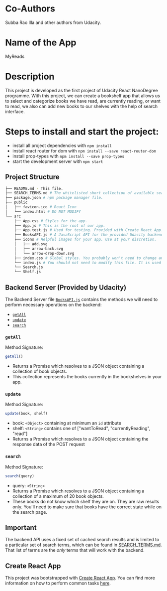 # Co-Authors
  Subba Rao Illa and other authors from Udacity.
  
# Name of the App
  MyReads

# Description
This project is developed as the first project of Udacity React NanoDegree programme. With this project, we can create a bookshelf app that allows us to select and categorize books we have read, are currently reading, or want to read, we also can add new books to our shelves with the help of search interface.

# Steps to install and start the project:

* install all project dependencies with `npm install`
* install react router for dom with `npm install --save react-router-dom`
* install prop-types with `npm install --save prop-types`
* start the development server with `npm start`

## Project Structure
```bash
├── README.md - This file.
├── SEARCH_TERMS.md # The whitelisted short collection of available search terms for us to use with our app.
├── package.json # npm package manager file.
├── public
│   ├── favicon.ico # React Icon
│   └── index.html # DO NOT MODIFY
└── src
    ├── App.css # Styles for the app.
    ├── App.js # This is the root of our app.
    ├── App.test.js # Used for testing. Provided with Create React App.
    ├── BooksAPI.js # A JavaScript API for the provided Udacity backend. Instructions for the methods are below.
    ├── icons # Helpful images for your app. Use at your discretion.
    │   ├── add.svg
    │   ├── arrow-back.svg
    │   └── arrow-drop-down.svg
    ├── index.css # Global styles. You probably won't need to change anything here.
    └── index.js # You should not need to modify this file. It is used for DOM rendering only.
    └── Search.js
    └── Shelf.js
```
## Backend Server (Provided by Udacity)

The Backend Server file [`BooksAPI.js`](src/BooksAPI.js) contains the methods we will need to perform necessary operations on the backend:

* [`getAll`](#getall)
* [`update`](#update)
* [`search`](#search)

### `getAll`

Method Signature:

```js
getAll()
```

* Returns a Promise which resolves to a JSON object containing a collection of book objects.
* This collection represents the books currently in the bookshelves in your app.

### `update`

Method Signature:

```js
update(book, shelf)
```

* book: `<Object>` containing at minimum an `id` attribute
* shelf: `<String>` contains one of ["wantToRead", "currentlyReading", "read"]  
* Returns a Promise which resolves to a JSON object containing the response data of the POST request

### `search`

Method Signature:

```js
search(query)
```

* query: `<String>`
* Returns a Promise which resolves to a JSON object containing a collection of a maximum of 20 book objects.
* These books do not know which shelf they are on. They are raw results only. You'll need to make sure that books have the correct state while on the search page.

## Important
The backend API uses a fixed set of cached search results and is limited to a particular set of search terms, which can be found in [SEARCH_TERMS.md](SEARCH_TERMS.md). That list of terms are the _only_ terms that will work with the backend.

## Create React App

This project was bootstrapped with [Create React App](https://github.com/facebookincubator/create-react-app). You can find more information on how to perform common tasks [here](https://github.com/facebookincubator/create-react-app/blob/master/packages/react-scripts/template/README.md).


